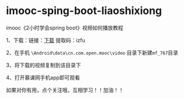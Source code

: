 # imooc-sping-boot-liaoshixiong
imooc《2小时学会spring boot》视频如何播放教程

1、下载：链接：[下载](https://pan.baidu.com/s/1cB9N27icbI0xRBLNQdRKAQ) 提取码：izfu 

2、在手机 `\Android\data\cn.com.open.mooc\video` 目录下新建`mf_767`目录

3、将下载的视频复制到该目录下

4、打开慕课网手机app即可观看

如果对你有用，点个关注哦，互相学习！！加油！！
